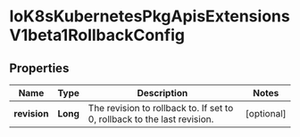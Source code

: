 
# IoK8sKubernetesPkgApisExtensionsV1beta1RollbackConfig

## Properties
Name | Type | Description | Notes
------------ | ------------- | ------------- | -------------
**revision** | **Long** | The revision to rollback to. If set to 0, rollback to the last revision. |  [optional]



